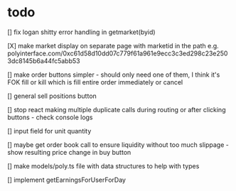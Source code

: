 # todo

[] fix logan shitty error handling in getmarket(byid)

[X] make market display on separate page with marketid in the path e.g. polyinterface.com/0xc61d58d10dd07c779f61a961e9ecc3c3ed298c23e2503dc8145b6a44fc5abb53

[] make order buttons simpler - should only need one of them, I think it's FOK fill or kill which is fill entire order immediately or cancel

[] general sell positions button

[] stop react making multiple duplicate calls during routing or after clicking buttons - check console logs

[] input field for unit quantity

[] maybe get order book call to ensure liquidity without too much slippage - show resulting price change in buy button

[] make models/poly.ts file with data structures to help with types

[] implement getEarningsForUserForDay
